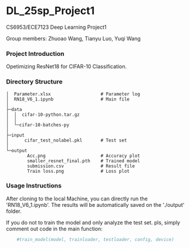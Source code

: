 # DL_25sp_Project1
CS6953/ECE7123 Deep Learning Project1

Group members: Zhuoao Wang, Tianyu Luo, Yuqi Wang

### Project Introduction

Opetimizing ResNet18 for CIFAR-10 Classification.

### Directory Structure
```
│  Parameter.xlsx                   # Parameter log
│  RN18_V6_1.ipynb                  # Main file
│  
├─data
│  │  cifar-10-python.tar.gz
│  │  
│  └─cifar-10-batches-py
│          
├─input
│      cifar_test_nolabel.pkl       # Test set
│      
└─output
        Acc.png                     # Accuracy plot
        smaller_resnet_final.pth    # Trained model
        submission.csv              # Result file
        Train loss.png              # Loss plot
```

### Usage Instructions

After cloning to the local Machine, you can directly run the 'RN18_V6_1.ipynb'.
The results will be automatically saved on the './output' folder.

If you do not to train the model and only analyze the test set.
pls, simply comment out code in the main function:
```python
    #train_model(model, trainloader, testloader, config, device)
```
